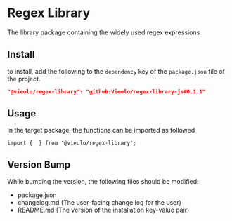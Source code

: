 # Regex Library
The library package containing the widely used regex expressions

## Install
to install, add the following to the `dependency` key of the `package.json` file of the project.

```json
"@vieolo/regex-library": "github:Vieolo/regex-library-js#0.1.1"
```

## Usage
In the target package, the functions can be imported as followed
```JS
import {  } from '@vieolo/regex-library';
```

## Version Bump
While bumping the version, the following files should be modified:
- package.json
- changelog.md (The user-facing change log for the user)
- README.md (The version of the installation key-value pair)